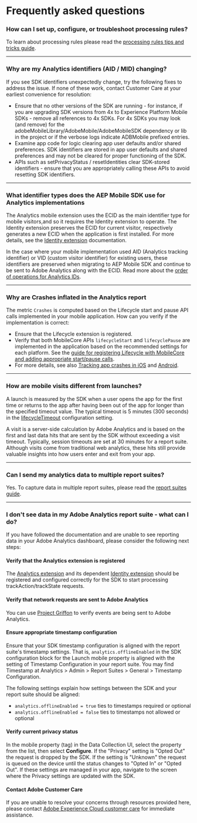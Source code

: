# Frequently asked questions

### How can I set up, configure, or troubleshoot processing rules?

To learn about processing rules please read the [processing rules tips and tricks guide](https://experienceleague.adobe.com/docs/analytics/admin/admin-tools/processing-rules/processing-rules-tips.html?lang=en).

----

### Why are my Analytics identifiers (AID / MID) changing?

If you see SDK identifiers unexpectedly change, try the following fixes to address the issue. If none of these work, contact Customer Care at your earliest convenience for resolution:

* Ensure that no other versions of the SDK are running - for instance, if you are upgrading SDK versions from 4x to Experience Platform Mobile SDKs - remove all references to 4x SDKs. For 4x SDKs you may look (and remove) for the adobeMobileLibrary/AdobeMobile/AdobeMobileSDK dependency or lib in the project or if the verbose logs indicate ADBMobile prefixed entries.
* Examine app code for logic clearing app user defaults and/or shared preferences. SDK identifiers are stored in app user defaults and shared preferences and may not be cleared for proper functioning of the SDK.
* APIs such as setPrivacyStatus / resetIdentities clear SDK-stored identifiers - ensure that you are appropriately calling these APIs to avoid resetting SDK identifiers.

----

### What identifier types does the AEP Mobile SDK use for Analytics implementations

The Analytics mobile extension uses the ECID as the main identifier type for mobile visitors,and so it requires the Identity extension to operate. The Identity extension preserves the ECID for current visitor, respectively generates a new ECID when the application is first installed. For more details, see the [Identity extension](../../foundation-extensions/mobile-core/identity) documentation.

In the case where your mobile implementation used AID (Analytics tracking identifier) or VID (custom visitor identifier) for existing users, these identifiers are preserved when migrating to AEP Mobile SDK and continue to be sent to Adobe Analytics along with the ECID. Read more about the [order of operations for Analytics IDs](https://experienceleague.adobe.com/docs/id-service/using/reference/analytics-reference/analytics-order-of-operations.html).

----

### Why are Crashes inflated in the Analytics report

The metric `Crashes` is computed based on the Lifecycle start and pause API calls implemented in your mobile application. How can you verify if the implementation is correct:

* Ensure that the Lifecycle extension is registered.
* Verify that both MobileCore APIs `lifecycleStart` and `lifecyclePause` are implemented in the application based on the recommended settings for each platform. See the [guide for registering Lifecycle with MobileCore and adding appropriate start/pause calls](../../foundation-extensions/mobile-core/lifecycle).
* For more details, see also [Tracking app crashes in iOS](../../foundation-extensions/mobile-core/lifecycle/lifecycle-extension-in-ios.md#tracking-app-crashes-in-ios) and [Android](../../foundation-extensions/mobile-core/lifecycle/lifecycle-extension-in-android.md#tracking-app-crashes-in-android).

----

### How are mobile visits different from launches?

A launch is measured by the SDK when a user opens the app for the first time or returns to the app after having been out of the app for longer than the specified timeout value. The typical timeout is 5 minutes (300 seconds) in the [lifecycleTimeout](../../foundation-extensions/mobile-core/lifecycle/README.md#configuration-keys) configuration setting.

A visit is a server-side calculation by Adobe Analytics and is based on the first and last data hits that are sent by the SDK without exceeding a visit timeout. Typically, session timeouts are set at 30 minutes for a report suite. Although visits come from traditional web analytics, these hits still provide valuable insights into how users enter and exit from your app.

----

### Can I send my analytics data to multiple report suites?

Yes. To capture data in multiple report suites, please read the [report suites guide](./README.md#report-suites).

----

### I don't see data in my Adobe Analytics report suite - what can I do? <a id="i-dont-see-data-in-my-adobe-analytics-report-suite-what-can-i-do"></a>

If you have followed the documentation and are unable to see reporting data in your Adobe Analytics dashboard, please consider the following next steps:

#### Verify that the Analytics extension is registered

The [Analytics extension](./README.md) and its dependent [Identity extension](../../foundation-extensions/mobile-core/identity/README.md) should be registered and configured correctly for the SDK to start processing trackAction/trackState requests.

#### Verify that network requests are sent to Adobe Analytics <a id="verify-that-network-requests-are-sent-to-adobe-analytics"></a>

You can use [Project Griffon](../../beta/project-griffon/) to verify events are being sent to Adobe Analytics.

#### Ensure appropriate timestamp configuration <a id="ensure-appropriate-time-stamp-configuration"></a>

Ensure that your SDK timestamp configuration is aligned with the report suite's timestamp settings. That is, `analytics.offlineEnabled` in the SDK configuration block for the Launch mobile property is aligned with the setting of Timestamp Configuration in your report suite. You may find Timestamp at Analytics &gt; Admin &gt; Report Suites &gt; General &gt; Timestamp Configuration.

The following settings explain how settings between the SDK and your report suite should be aligned:

* `analytics.offlineEnabled = true` ties to timestamps required or optional
* `analytics.offlineEnabled = false` ties to timestamps not allowed or optional

#### Verify current privacy status

In the mobile property (tag) in the Data Collection UI, select the property from the list, then select **Configure**. If the "Privacy" setting is "Opted Out" the request is dropped by the SDK. If the setting is "Unknown" the request is queued on the device until the status changes to "Opted In" or "Opted Out". If these settings are managed in your app, navigate to the screen where the Privacy settings are updated with the SDK.

#### Contact Adobe Customer Care <a id="contact-adobe-customer-care"></a>

If you are unable to resolve your concerns through resources provided here, please contact [Adobe Experience Cloud customer care](https://experienceleague.adobe.com/?support-solution=General#support) for immediate assistance.
